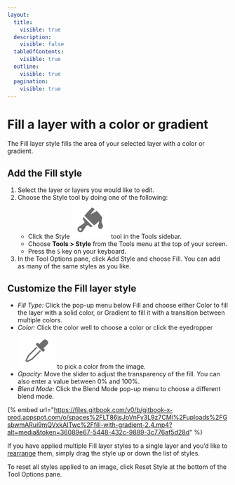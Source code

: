 ```yaml
---
layout:
  title:
    visible: true
  description:
    visible: false
  tableOfContents:
    visible: true
  outline:
    visible: true
  pagination:
    visible: true
---
```


# Fill a layer with a color or gradient

The Fill layer style fills the area of your selected layer with a color or gradient.

## Add the Fill style

1. Select the layer or layers you would like to edit.
2. Choose the Style tool by doing one of the following:
   * Click the Style <img src="../.gitbook/assets/Style.png" alt="" data-size="line"> tool in the Tools sidebar.
   * Choose **Tools > Style** from the Tools menu at the top of your screen.
   * Press the `S` key on your keyboard.
3. In the Tool Options pane, click Add Style and choose Fill. You can add as many of the same styles as you like.

## Customize the Fill layer style

* _Fill Type:_ Click the pop-up menu below Fill and choose either Color to fill the layer with a solid color, or Gradient to fill it with a transition between multiple colors.
* _Color:_ Click the color well to choose a color or click the eyedropper <img src="../.gitbook/assets/Color-picker.png" alt="" data-size="line"> to pick a color from the image.
* _Opacity:_ Move the slider to adjust the transparency of the fill. You can also enter a value between 0% and 100%.  
* _Blend Mode:_ Click the Blend Mode pop-up menu to choose a different blend mode.

{% embed url="https://files.gitbook.com/v0/b/gitbook-x-prod.appspot.com/o/spaces%2FLT86jsJoVnFy3L9z7CMi%2Fuploads%2FGsbwmARuj9mQVxkAITwc%2Ffill-with-gradient-2.4.mp4?alt=media&token=36089e67-5448-432c-9889-3c776af5d28d" %}

If you have applied multiple Fill layer styles to a single layer and you’d like to [rearrange](./#rearrange-the-order-of-layer-styles) them, simply drag the style up or down the list of styles.

To reset all styles applied to an image, click Reset Style at the bottom of the Tool Options pane.

